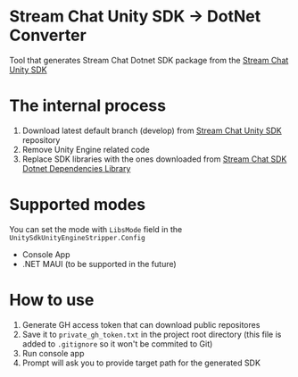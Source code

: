 # Stream Chat Unity SDK -> DotNet Converter
Tool that generates Stream Chat Dotnet SDK package from the [Stream Chat Unity SDK](https://github.com/GetStream/stream-chat-unity)

# The internal process
1. Download latest default branch (develop) from [Stream Chat Unity SDK](https://github.com/GetStream/stream-chat-unity) repository
2. Remove Unity Engine related code
3. Replace SDK libraries with the ones downloaded from [Stream Chat SDK Dotnet Dependencies Library](https://github.com/sierpinskid/stream-chat-sdk-dotnet-dependencies-library)

# Supported modes
You can set the mode with `LibsMode` field in the `UnitySdkUnityEngineStripper.Config`
- Console App
- .NET MAUI (to be supported in the future)

# How to use
1. Generate GH access token that can download public repositores
2. Save it to `private_gh_token.txt` in the project root directory (this file is added to `.gitignore` so it won't be commited to Git)
3. Run console app
4. Prompt will ask you to provide target path for the generated SDK
